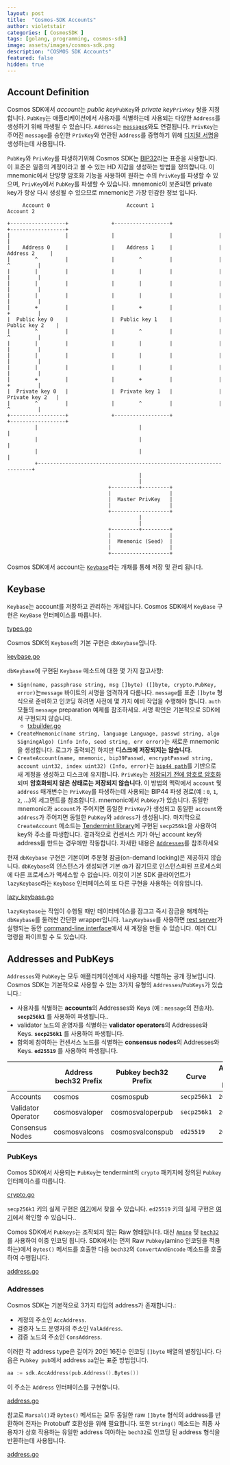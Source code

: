 ```yaml
---
layout: post
title:  "Cosmos-SDK Accounts"
author: violetstair
categories: [ CosmosSDK ]
tags: [golang, programming, cosmos-sdk]
image: assets/images/cosmos-sdk.png
description: "COSMOS SDK Accounts"
featured: false
hidden: true
---
```


## Account Definition

Cosmos SDK에서 *account*는 *public key*`PubKey`와 *private key*`PrivKey` 쌍을 지정합니다.
`PubKey`는 애플리케이션에서 사용자를 식별하는데 사용되는 다양한 `Address`를 생성하기 위해 파생될 수 있습니다.
`Address`는 [`message`s](https://github.com/cosmos/cosmos-sdk/blob/master/docs/building-modules/messages-and-queries.md#messages)와도 연결됩니다.
`PrivKey`는 주어진 `message`를 승인한 `PrivKey`와 연관된 `Address`를 증명하기 위해 [디지털 서명](#signatures)을 생성하는데 사용됩니다.

`PubKey`와 `PrivKey`를 파생하기위해 Cosmos SDK는 [BIP32](https://github.com/bitcoin/bips/blob/master/bip-0032.mediawiki)라는 표준을 사용합니다.
이 표준은 일종의 계정이라고 볼 수 있는 HD 지갑을 생성하는 방법을 정의합니다.
이 mnemonic에서 단방향 암호화 기능을 사용하여 원하는 수의 `PrivKey`를 파생할 수 있으며, `PrivKey`에서 `PubKey`를 파생할 수 있습니다.
mnemonic이 보존되면 private key가 항상 다시 생성될 수 있으므로 mnemonic은 가장 민감한 정보 입니다.

```text
     Account 0                         Account 1                         Account 2

+------------------+              +------------------+               +------------------+
|                  |              |                  |               |                  |
|    Address 0     |              |    Address 1     |               |    Address 2     |
|        ^         |              |        ^         |               |        ^         |
|        |         |              |        |         |               |        |         |
|        |         |              |        |         |               |        |         |
|        |         |              |        |         |               |        |         |
|        +         |              |        +         |               |        +         |
|  Public key 0    |              |  Public key 1    |               |  Public key 2    |
|        ^         |              |        ^         |               |        ^         |
|        |         |              |        |         |               |        |         |
|        |         |              |        |         |               |        |         |
|        |         |              |        |         |               |        |         |
|        +         |              |        +         |               |        +         |
|  Private key 0   |              |  Private key 1   |               |  Private key 2   |
|        ^         |              |        ^         |               |        ^         |
+------------------+              +------------------+               +------------------+
         |                                 |                                  |
         |                                 |                                  |
         |                                 |                                  |
         +--------------------------------------------------------------------+
                                           |
                                           |
                                 +---------+---------+
                                 |                   |
                                 |  Master PrivKey   |
                                 |                   |
                                 +-------------------+
                                           |
                                           |
                                 +---------+---------+
                                 |                   |
                                 |  Mnemonic (Seed)  |
                                 |                   |
                                 +-------------------+
```

Cosmos SDK에서 account는 [`Keybase`](#keybase)라는 개채를 통해 저장 및 관리 됩니다.

## Keybase

`Keybase`는 account를 저장하고 관리하는 개체입니다. Cosmos SDK에서 `KeyBase` 구현은 `KeyBase` 인터페이스를 따릅니다.

[types.go](https://github.com/cosmos/cosmos-sdk/blob/7d7821b9af132b0f6131640195326aa02b6751db/crypto/keys/types.go#L13-L86)

Cosmos SDK의 `Keybase`의 기본 구현은 `dbKeybase`입니다.

[keybase.go](https://github.com/cosmos/cosmos-sdk/blob/7d7821b9af132b0f6131640195326aa02b6751db/crypto/keys/keybase.go)

`dbKeybase`에 구현된 `Keybase` 메소드에 대한 몇 가지 참고사항:

- `Sign(name, passphrase string, msg []byte) ([]byte, crypto.PubKey, error)`는`message` 바이트의 서명을 엄격하게 다룹니다. `message`를 표준 `[]byte` 형식으로 준비하고 인코딩 하려면 사전에 몇 가지 예비 작업을 수행해야 합니다. `auth` 모듈의 `message` preparation 예제를 참조하세요. 서명 확인은 기본적으로 SDK에서 구현되지 않습니다.
  - [txbuilder.go](https://github.com/cosmos/cosmos-sdk/blob/7d7821b9af132b0f6131640195326aa02b6751db/x/auth/types/txbuilder.go#L176-L209)
- `CreateMnemonic(name string, language Language, passwd string, algo SigningAlgo) (info Info, seed string, err error)`는 새로운 mnemonic을 생성합니다. 로그가 출력되긴 하지만 **디스크에 저장되지는 않습니다**.
- `CreateAccount(name, mnemonic, bip39Passwd, encryptPasswd string, account uint32, index uint32) (Info, error)`는 [`bip44 path`](https://github.com/bitcoin/bips/blob/master/bip-0044.mediawiki)를 기반으로 새 계정을 생성하고 디스크에 유지합니다. `PrivKey`는 [저장되기 전에 암호로 암호화](https://github.com/cosmos/cosmos-sdk/blob/7d7821b9af132b0f6131640195326aa02b6751db/crypto/keys/mintkey/mintkey.go)되며 **암호화되지 않은 상태로는 저장되지 않습니다**. 이 방법의 맥락에서 `account` 및 `address` 매개변수는 `PrivKey`를 파생하는데 사용되는 BIP44 파생 경로(예 : `0`, `1`, `2`, ...)의 세그먼트를 참조합니다. mnemonic에서 `PubKey`가 있습니다. 동일한 mnemonic과 `account`가 주어지면 동일한 `PrivKey`가 생성되고 동일한 `account`와 `address`가 주어지면 동일한 `PubKey`와 `address`가 생성됩니다. 마지막으로 `CreateAccount` 메소드는 [Tendermint library](https://github.com/tendermint/tendermint/tree/bc572217c07b90ad9cee851f193aaa8e9557cbc7/crypto/secp256k1)에 구현된 `secp256k1`을 사용하여 key와 주소를 파생합니다. 결과적으로 컨센서스 키가 아닌 account key와 address를 만드는 경우에만 작동합니다. 자새한 내용은 [`Addresses`](#addresses)를 참조하세요

현재 `dbKeybase` 구현은 기본이며 주문형 잠금(on-demand locking)은 제공하지 않습니다. `dbKeybase`의 인스턴스가 생성되면 기본 `db`가 잠기므로 인스턴스화된 프로세스외에 다른 프로세스가 액세스할 수 없습니다. 이것이 기본 SDK 클라이언트가 `lazyKeybase`라는 `Keybase` 인터페이스의 또 다른 구현을 사용하는 이유입니다.

[lazy_keybase.go](https://github.com/cosmos/cosmos-sdk/blob/7d7821b9af132b0f6131640195326aa02b6751db/crypto/keys/lazy_keybase.go)

`lazyKeybase`는 작업이 수행될 때만 데이터베이스를 잠그고 즉시 잠금을 해제하는 `dbKeybase`를 둘러싼 간단한 wrapper입니다. `lazyKeybase`를 사용하면 [rest server](https://github.com/cosmos/cosmos-sdk/blob/master/docs/interfaces/rest.md)가 실행되는 동안 [command-line interface](https://github.com/cosmos/cosmos-sdk/blob/master/docs/interfaces/cli.md)에서 새 계정을 만들 수 있습니다. 여러 CLI 명령을 파이프할 수 도 있습니다.

## Addresses and PubKeys

`Addresses`와 `PubKey`는 모두 애플리케이션에서 사용자를 식별하는 공개 정보입니다.
Cosmos SDK는 기본적으로 사용할 수 있는 3가지 유형의 `Addresses`/`PubKeys`가 있습니다.:

- 사용자를 식별하는 **accounts**의 Addresses와 Keys (예 : `message`의 전송자). **`secp256k1`** 를 사용하여 파생됩니다..
- validator 노드의 운영자를 식별하는 **validator operators**의 Addresses와 Keys. **`secp256k1`** 를 사용하여 파생됩니다.
- 합의에 참여하는 컨센서스 노드를 식별하는 **consensus nodes**의 Addresses와 Keys. **`ed25519`** 를 사용하여 파생됩니다.

|                    | Address bech32 Prefix | Pubkey bech32 Prefix | Curve       | Address byte length | Pubkey byte length |
|--------------------|-----------------------|----------------------|-------------|---------------------|--------------------|
| Accounts           | cosmos                | cosmospub            | `secp256k1` | `20`                | `33`               |
| Validator Operator | cosmosvaloper         | cosmosvaloperpub     | `secp256k1` | `20`                | `33`               |
| Consensus Nodes    | cosmosvalcons         | cosmosvalconspub     | `ed25519`   | `20`                | `32`               |

### PubKeys

Comos SDK에서 사용되는 `PubKey`는 tendermint의 `crypto` 패키지에 정의된 `Pubkey` 인터페이스를 따릅니다.

[crypto.go](https://github.com/tendermint/tendermint/blob/bc572217c07b90ad9cee851f193aaa8e9557cbc7/crypto/crypto.go#L22-L27)

`secp256k1` 키의 실제 구현은 [여기](https://github.com/tendermint/tendermint/blob/bc572217c07b90ad9cee851f193aaa8e9557cbc7/crypto/secp256k1/secp256k1.go#L140)에서 찾을 수 있습니다.
`ed25519` 키의 실제 구현은 [여기](https://github.com/tendermint/tendermint/blob/bc572217c07b90ad9cee851f193aaa8e9557cbc7/crypto/ed25519/ed25519.go#L135)에서 확인할 수 있습니다..

Comos SDK에서 `Pubkeys`는 조작되지 않는 Raw 형태입니다.
대신 [`Amino`](https://github.com/cosmos/cosmos-sdk/blob/master/docs/core/encoding.md#amino) 및 [`bech32`](https://en.bitcoin.it/wiki/Bech32)를 사용하여 이중 인코딩 됩니다.
SDK에서는 먼저 Raw `Pubkey`(amino 인코딩을 적용하는)에서 `Bytes()` 메서드를 호출한 다음 `bech32`의 `ConvertAndEncode` 메소드를 호출하여 수행됩니다.

[address.go](https://github.com/cosmos/cosmos-sdk/blob/7d7821b9af132b0f6131640195326aa02b6751db/types/address.go#L579-L729)

### Addresses

Cosmos SDK는 기본적으로 3가지 타입의 address가 존재합니다.:

- 계정의 주소인 `AccAddress`.
- 검증자 노드 운영자의 주소인 `ValAddress`.
- 검증 노드의 주소인 `ConsAddress`.

이러한 각 address type은 길이가 20인 16진수 인코딩 `[]byte` 배열의 별칭입니다. 다음은 `Pubkey pub`에서 address `aa`얻는 표준 방법입니다.

```go
aa := sdk.AccAddress(pub.Address().Bytes())
```

이 주소는 `Address` 인터페이스를 구현합니다.

[address.go](https://github.com/cosmos/cosmos-sdk/blob/7d7821b9af132b0f6131640195326aa02b6751db/types/address.go#L71-L80)

참고로 `Marsal()`과 `Bytes()` 메서드는 모두 동일한 raw `[]byte` 형식의 address를 반환하며 전자는 Protobuff 호환성을 위해 필요합니다.
또한 `String()` 메소드는 최종 사용자가 상호 작용하는 유일한 address 여야하는 `bech32`로 인코딩 된 address 형식을 반환하는데 사용됩니다.

[address.go](https://github.com/cosmos/cosmos-sdk/blob/7d7821b9af132b0f6131640195326aa02b6751db/types/address.go#L229-L243)

